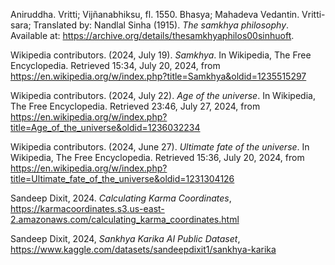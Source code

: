 Aniruddha. Vritti; Vijñanabhiksu, fl. 1550. Bhasya; Mahadeva Vedantin. Vritti-sara; Translated by: Nandlal Sinha (1915). *The samkhya philosophy*. Available at: https://archive.org/details/thesamkhyaphilos00sinhuoft.

Wikipedia contributors. (2024, July 19). *Samkhya*. In Wikipedia, The Free Encyclopedia. Retrieved 15:34, July 20, 2024, from https://en.wikipedia.org/w/index.php?title=Samkhya&oldid=1235515297

Wikipedia contributors. (2024, July 22). *Age of the universe*. In Wikipedia, The Free Encyclopedia. Retrieved 23:46, July 27, 2024, from https://en.wikipedia.org/w/index.php?title=Age_of_the_universe&oldid=1236032234

Wikipedia contributors. (2024, June 27). *Ultimate fate of the universe*. In Wikipedia, The Free Encyclopedia. Retrieved 15:36, July 20, 2024, from https://en.wikipedia.org/w/index.php?title=Ultimate_fate_of_the_universe&oldid=1231304126

Sandeep Dixit, 2024. *Calculating Karma Coordinates*, https://karmacoordinates.s3.us-east-2.amazonaws.com/calculating_karma_coordinates.html

Sandeep Dixit, 2024, *Sankhya Karika AI Public Dataset*, https://www.kaggle.com/datasets/sandeepdixit1/sankhya-karika
